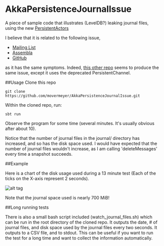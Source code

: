 # AkkaPersistenceJournalIssue
A piece of sample code that illustrates (LevelDB?) leaking journal files, using the new [PersistentActors](http://doc.akka.io/docs/akka/snapshot/scala/persistence.html)

I believe that it is related to the following issue,

* [Mailing List](https://groups.google.com/forum/#!searchin/akka-user/akka-persistentchannel-does-not-delete-message-from-journal-upon-confirm/akka-user/_d9gpIJyKe0/B6Ie_axaFQMJ)
* [Assembla](https://www.assembla.com/spaces/akka/tickets/3962)
* [GitHub](https://github.com/akka/akka/issues/13962)

as it has the same symptoms. Indeed, [this other repo](https://github.com/manasdebashiskar/akkapersistenceExample) seems to produce the same issue, except it uses the deprecated PersistentChannel.

##Usage
Clone this repo

    git clone https://github.com/movermeyer/AkkaPersistenceJournalIssue.git

Within the cloned repo, run:
  
    sbt run
  
Observe the program for some time (several minutes. It's usually obvious after about 10).

Notice that the number of journal files in the journal/ directory has increased, and so has the disk space used. I would have expected that the number of journal files wouldn't increase, as I am calling 'deleteMessages' every time a snapshot succeeds.

##Example

Here is a chart of the disk usage used during a 13 minute test (Each of the ticks on the X-axis represent 2 seconds).

![alt tag](https://i.imgur.com/y7pyRhb.png)

Note that the journal space used is nearly 700 MiB!

##Long running tests

There is also a small bash script included (watch_journal_files.sh) which can be run in the root directory of the cloned repo. It outputs the date, # of journal files, and disk space used by the journal files every two seconds. It outputs to a CSV file, and to stdout. This can be useful if you want to run the test for a long time and want to collect the information automatically.

